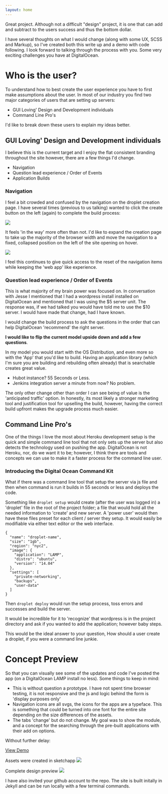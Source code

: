 ```yaml
---
layout: home
---
```


Great project. Although not a difficult "design" project, it is one that can add and subtract to the users success and thus the bottom dollar.

I have several thoughts on what I would change (along with some UX, SCSS and Markup), so I've created both this write up and a demo with code following. I look forward to talking through the process with you. Some very exciting challenges you have at DigitalOcean.


# Who is the user?

To understand how to best create the user experience you have to first make assumptions about the user. In most of our industry you find two major categories of users that are setting up servers:

- GUI Loving' Design and Development individuals
- Command Line Pro's

I'd like to break down these users to explain my ideas better.

## GUI Loving' Design and Development individuals

I believe this is the current target and I enjoy the flat consistent branding throughout the site however, there are a few things I'd change. 

- Navigation
- Question lead experience / Order of Events
- Application Builds

### Navigation

I feel a bit crowded and confused by the navigation on the droplet creation page. I have several times (previous to us talking) wanted to click the create button on the left (again) to complete the build process:

![](/assets/images/writeup/demo-0.png)

It feels 'in the way' more often than not. I'd like to expand the creation page to take up the majority of the browser width and move the navigation to a fixed, collapsed position on the left of the site opening on hover. 

![](/assets/images/writeup/demo-2.gif)

I feel this continues to give quick access to the reset of the navigation items while keeping the 'web app' like experience. 

### Question lead experience / Order of Events

This is what majority of my brain power was focused on. In conversation with Jesse I mentioned that I had a wordpress install installed on DigitalOcean and mentioned that I was using the $5 server unit. The response was, if we had talked you would have told me to use the $10 server. I would have made that change, had I have known.

I would change the build process to ask the questions in the order that can help DigitalOcean 'recommend' the right server. 

**I would like to flip the current model upside down and add a few questions**. 

In my model you would start with the OS Distribution, and even more so with the 'App' that you'd like to build. Having an application library (which I'm sure you are building and rebuilding often already) that is searchable creates great value.

- Hubot instance? 55 Seconds or Less.
- Jenkins integration server a minute from now? No problem. 

The only other change other than order I can see being of value is the 'anticipated traffic' option. In honestly, its most likely a stronger marketing tool and justification tool for upselling the build, however, having the correct build upfront makes the upgrade process much easier. 

## Command Line Pro's

One of the things I love the most about Heroku development setup is the quick and simple command line tool that not only sets up the server but also detects the technology used on pushing the app. DigitalOcean is not Heroku, nor, do we want it to be; however, I think there are tools and concepts we can use to make it a faster process for the command line user.

### Introducing the Digital Ocean Command Kit

What if there was a command line tool that setup the server via js file and then when command is run it builds in 55 seconds or less and deploys the code.

Something like `droplet setup` would create (after the user was logged in) a 'droplet' file in the root of the project folder; a file that would hold all the needed information to 'create' and new server. A 'power user' would then have these files preset for each client / server they setup. It would easily be modifiable via either text editor or the web interface. 

<pre><code>{
  "name": "droplet-name",
  "size": "1gb",
  "region": "nyc2",
  "image": {
    "application": "LAMP",
    "distro": "ubuntu",
    "version": "14.04"
  },
  "settings": [
    "private-networking",
    "backups",
    "user-data"
  ]
}
</code></pre>

Then `droplet deploy` would run the setup process, toss errors and successes and build the server.

It would be incredible for it to 'recognize' that wordpress is in the project directory and ask if you wanted to add the application; however baby steps. 

This would be the ideal answer to your question, How should a user create a droplet, if you were a command line junkie. 


# Concept Preview

So that you can visually see some of the updates and code I've posted the app (on a DigitalOcean LAMP install no less). Some things to keep in mind: 

- This is without question a prototype. I have not spent time browser testing, it is not responsive and the js and logic behind the form is 'display purposes only' 
- Navigation icons are all svgs, the icons for the apps are a typeface. This is something that could be turned into one font for the entire site depending on the size differences of the assets.
- The tabs 'change' but do not change. My goal was to show the module, and a concept for the searching through the pre-built applications with their add on options.

Without further delay:

<a href="/demo.html" class="button">View Demo</a>

Assets were created in sketchapp
![](/assets/images/writeup/demo-3.png)

Complete design preview
![](/assets/images/writeup/Desktop_HD.png)

I have also invited your github account to the repo. The site is built initally in Jekyll and can be run locally with a few terminal commands.
